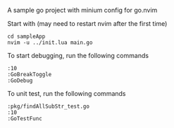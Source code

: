 A sample go project with minium config for go.nvim

Start with (may need to restart nvim after the first time)

```shell
cd sampleApp
nvim -u ../init.lua main.go

```

To start debugging, run the following commands
```vim
:10
:GoBreakToggle
:GoDebug
```

To unit test, run the following commands
```vim
:pkg/findAllSubStr_test.go
:10
:GoTestFunc
```
